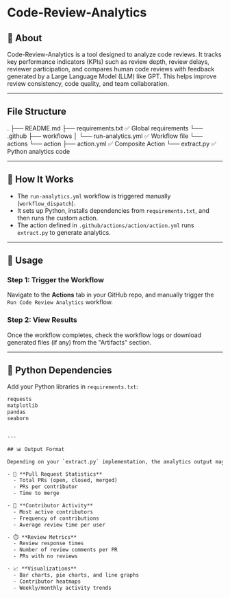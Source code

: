 # Code-Review-Analytics

## 📌 About

Code-Review-Analytics is a tool designed to analyze code reviews. It tracks key performance indicators (KPIs) such as review depth, review delays, reviewer participation, and compares human code reviews with feedback generated by a Large Language Model (LLM) like GPT. This helps improve review consistency, code quality, and team collaboration.

---
## File Structure
.
├── README.md
├── requirements.txt                  ✅ Global requirements
└── .github
    ├── workflows
    │   └── run-analytics.yml         ✅ Workflow file
    └── actions
        └── action
            ├── action.yml           ✅ Composite Action
            └── extract.py           ✅ Python analytics code

---

## 🔧 How It Works

- The `run-analytics.yml` workflow is triggered manually (`workflow_dispatch`).
- It sets up Python, installs dependencies from `requirements.txt`, and then runs the custom action.
- The action defined in `.github/actions/action/action.yml` runs `extract.py` to generate analytics.

---

## 📝 Usage

### Step 1: Trigger the Workflow

Navigate to the **Actions** tab in your GitHub repo, and manually trigger the `Run Code Review Analytics` workflow.

### Step 2: View Results

Once the workflow completes, check the workflow logs or download generated files (if any) from the "Artifacts" section.

---

## 🐍 Python Dependencies

Add your Python libraries in `requirements.txt`:

```txt
requests
matplotlib
pandas
seaborn


---

## 📊 Output Format

Depending on your `extract.py` implementation, the analytics output may include:

- 📌 **Pull Request Statistics**
  - Total PRs (open, closed, merged)
  - PRs per contributor
  - Time to merge

- 👥 **Contributor Activity**
  - Most active contributors
  - Frequency of contributions
  - Average review time per user

- ⏱️ **Review Metrics**
  - Review response times
  - Number of review comments per PR
  - PRs with no reviews

- 📈 **Visualizations**
  - Bar charts, pie charts, and line graphs
  - Contributor heatmaps
  - Weekly/monthly activity trends
